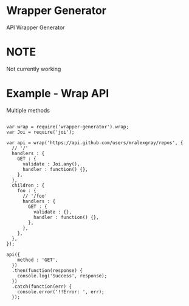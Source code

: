 # Wrapper Generator

API Wrapper Generator

# NOTE

Not currently working

# Example - Wrap API

Multiple methods

```javacript

var wrap = require('wrapper-generator').wrap;
var Joi = require('joi');

var api = wrap('https://api.github.com/users/mralexgray/repos', {
  // '/'
  handlers : {
    GET : {
      validate : Joi.any(),
      handler : function() {},
    },
  },
  children : {
    foo : {
      // '/foo'
      handlers : {
        GET : {
          validate : {},
          handler : function() {},
        },
      },
    },
  },
});

api({
    method : 'GET',
  })
  .then(function(response) {
    console.log('Success', response);
  })
  .catch(function(err) {
    console.error('!!Error: ', err);
  });

```
